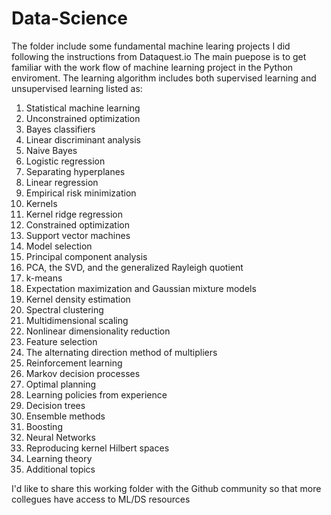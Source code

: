 # Data-Science
The folder include some fundamental machine learing projects I did following the instructions from Dataquest.io The main puepose is to get familiar with the work flow of machine learning project in the Python enviroment. The learning algorithm includes both supervised learning and unsupervised learning listed as: 

1. Statistical machine learning
2. Unconstrained optimization
3. Bayes classifiers
4. Linear discriminant analysis
5. Naive Bayes
6. Logistic regression
7. Separating hyperplanes
8. Linear regression
9. Empirical risk minimization
10. Kernels
11. Kernel ridge regression
12. Constrained optimization
13. Support vector machines
14. Model selection
15. Principal component analysis
16. PCA, the SVD, and the generalized Rayleigh quotient
17. k-means
18. Expectation maximization and Gaussian mixture models
19. Kernel density estimation
20. Spectral clustering
21. Multidimensional scaling
22. Nonlinear dimensionality reduction
23. Feature selection
24. The alternating direction method of multipliers
25. Reinforcement learning
26. Markov decision processes
27. Optimal planning
28. Learning policies from experience
29. Decision trees
30. Ensemble methods
31. Boosting
32. Neural Networks
33. Reproducing kernel Hilbert spaces
34. Learning theory
35. Additional topics

I'd like to share this working folder with the Github community so that more collegues have access to ML/DS resources 

